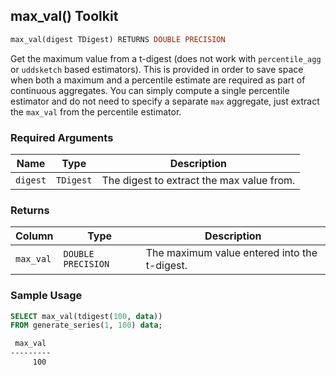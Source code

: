 ## max_val()  <tag type="toolkit">Toolkit</tag>

```SQL
max_val(digest TDigest) RETURNS DOUBLE PRECISION
```

Get the maximum value from a t-digest (does not work with `percentile_agg` or `uddsketch` based estimators).
This is provided in order to save space
when both a maximum and a percentile estimate are required as part of continuous aggregates. 
You can simply compute a single percentile estimator and do not need to specify a separate 
`max` aggregate, just extract the `max_val` from the percentile estimator.

### Required Arguments
|Name|Type|Description|
|---|---|---|
| `digest` | `TDigest` | The digest to extract the max value from. |

### Returns
|Column|Type|Description|
|---|---|---|
| `max_val` | `DOUBLE PRECISION` | The maximum value entered into the t-digest. |

### Sample Usage

```SQL
SELECT max_val(tdigest(100, data))
FROM generate_series(1, 100) data;
```

```bash
 max_val
---------
     100
```